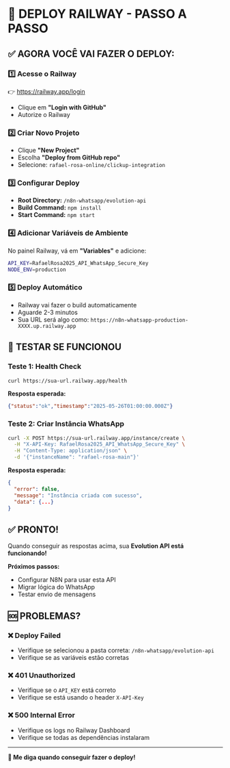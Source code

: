 # 🚀 DEPLOY RAILWAY - PASSO A PASSO

## ✅ **AGORA VOCÊ VAI FAZER O DEPLOY:**

### **1️⃣ Acesse o Railway**
👉 https://railway.app/login

- Clique em **"Login with GitHub"**
- Autorize o Railway

### **2️⃣ Criar Novo Projeto**
- Clique **"New Project"**
- Escolha **"Deploy from GitHub repo"**
- Selecione: `rafael-rosa-online/clickup-integration`

### **3️⃣ Configurar Deploy**
- **Root Directory:** `/n8n-whatsapp/evolution-api`
- **Build Command:** `npm install`
- **Start Command:** `npm start`

### **4️⃣ Adicionar Variáveis de Ambiente**
No painel Railway, vá em **"Variables"** e adicione:

```bash
API_KEY=RafaelRosa2025_API_WhatsApp_Secure_Key
NODE_ENV=production
```

### **5️⃣ Deploy Automático**
- Railway vai fazer o build automaticamente
- Aguarde 2-3 minutos
- Sua URL será algo como: `https://n8n-whatsapp-production-XXXX.up.railway.app`

## 🧪 **TESTAR SE FUNCIONOU**

### **Teste 1: Health Check**
```bash
curl https://sua-url.railway.app/health
```

**Resposta esperada:**
```json
{"status":"ok","timestamp":"2025-05-26T01:00:00.000Z"}
```

### **Teste 2: Criar Instância WhatsApp**
```bash
curl -X POST https://sua-url.railway.app/instance/create \
  -H "X-API-Key: RafaelRosa2025_API_WhatsApp_Secure_Key" \
  -H "Content-Type: application/json" \
  -d '{"instanceName": "rafael-rosa-main"}'
```

**Resposta esperada:**
```json
{
  "error": false,
  "message": "Instância criada com sucesso",
  "data": {...}
}
```

## ✅ **PRONTO!**

Quando conseguir as respostas acima, sua **Evolution API está funcionando!**

**Próximos passos:**
- Configurar N8N para usar esta API
- Migrar lógica do WhatsApp
- Testar envio de mensagens

## 🆘 **PROBLEMAS?**

### ❌ **Deploy Failed**
- Verifique se selecionou a pasta correta: `/n8n-whatsapp/evolution-api`
- Verifique se as variáveis estão corretas

### ❌ **401 Unauthorized**
- Verifique se o `API_KEY` está correto
- Verifique se está usando o header `X-API-Key`

### ❌ **500 Internal Error**
- Verifique os logs no Railway Dashboard
- Verifique se todas as dependências instalaram

---

**📱 Me diga quando conseguir fazer o deploy!**